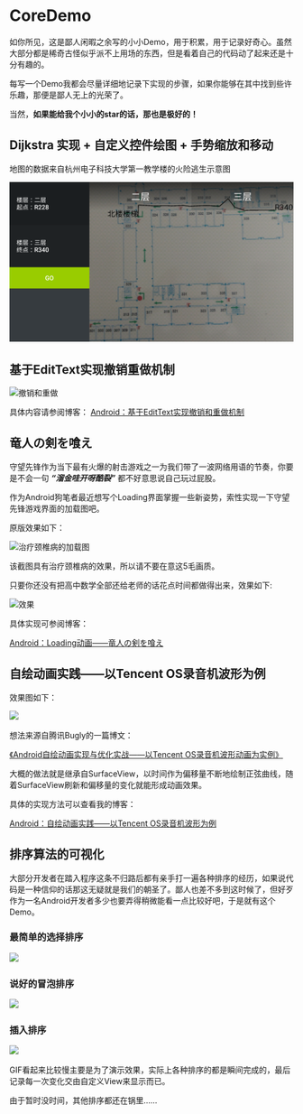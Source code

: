 # CoreDemo

如你所见，这是鄙人闲暇之余写的小小Demo，用于积累，用于记录好奇心。虽然大部分都是稀奇古怪似乎派不上用场的东西，但是看着自己的代码动了起来还是十分有趣的。

每写一个Demo我都会尽量详细地记录下实现的步骤，如果你能够在其中找到些许乐趣，那便是鄙人无上的光荣了。

当然，**如果能给我个小小的star的话，那也是极好的！**

## Dijkstra 实现 + 自定义控件绘图 + 手势缩放和移动

地图的数据来自杭州电子科技大学第一教学楼的火险逃生示意图

![](./doc/img/DijkstraDemo.png)

## 基于EditText实现撤销重做机制
![撤销和重做](./doc/img/UndoAndRedo.gif)

具体内容请参阅博客：
[Android：基于EditText实现撤销和重做机制](http://blog.csdn.net/DrkCore/article/details/53440392)

## 竜人の剣を喰え
守望先锋作为当下最有火爆的射击游戏之一为我们带了一波网络用语的节奏，你要是不会一句 ***“溜金哇开呀酷裂”*** 都不好意思说自己玩过屁股。

作为Android狗笔者最近想写个Loading界面掌握一些新姿势，索性实现一下守望先锋游戏界面的加载图吧。

原版效果如下：

![治疗颈椎病的加载图](./doc/img/OverWatcherLoading.gif)

该截图具有治疗颈椎病的效果，所以请不要在意这5毛画质。

只要你还没有把高中数学全部还给老师的话花点时间都做得出来，效果如下:

![效果](./doc/img/OverWatch.gif)

具体实现可参阅博客：

[Android：Loading动画——竜人の剣を喰え](http://blog.csdn.net/drkcore/article/details/52664088)

## 自绘动画实践——以Tencent OS录音机波形为例
效果图如下：

![](./doc/img/wave.gif)

想法来源自腾讯Bugly的一篇博文：

[《Android自绘动画实现与优化实战——以Tencent OS录音机波形动画为实例》](http://mp.weixin.qq.com/s?__biz=MzA3NTYzODYzMg==&mid=2653577211&idx=1&sn=2619c7df79f675e45e87891b7eb17669&scene=4#wechat_redirect)

大概的做法就是继承自SurfaceView，以时间作为偏移量不断地绘制正弦曲线，随着SurfaceView刷新和偏移量的变化就能形成动画效果。

具体的实现方法可以查看我的博客：

[Android：自绘动画实践——以Tencent OS录音机波形为例](http://blog.csdn.net/drkcore/article/details/51822818)

## 排序算法的可视化
大部分开发者在踏入程序这条不归路后都有亲手打一遍各种排序的经历，如果说代码是一种信仰的话那这无疑就是我们的朝圣了。鄙人也差不多到这时候了，但好歹作为一名Android开发者多少也要弄得稍微能看一点比较好吧，于是就有这个Demo。

### 最简单的选择排序
![](./doc/img/ChoseSort.gif)

### 说好的冒泡排序
![](./doc/img/BubbleSort.gif)

### 插入排序
![](./doc/img/InsertSort.gif)

GIF看起来比较慢主要是为了演示效果，实际上各种排序的都是瞬间完成的，最后记录每一次变化交由自定义View来显示而已。

由于暂时没时间，其他排序都还在锅里……

